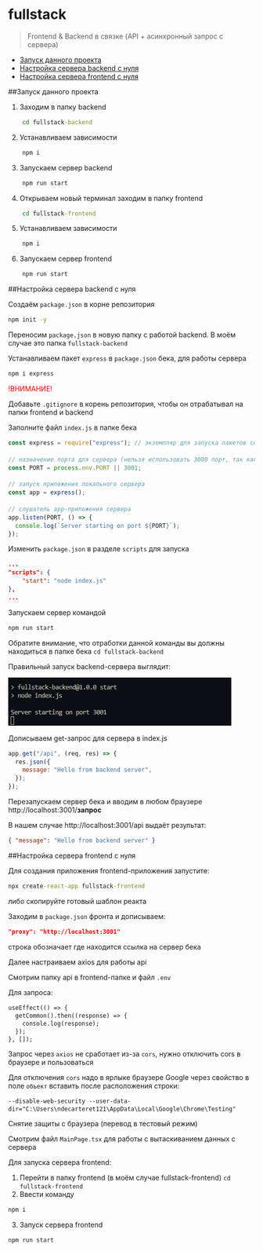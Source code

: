 # fullstack

>Frontend & Backend в связке (API + асинхронный запрос с сервера)

* [Запуск данного проекта](#Запуск-данного-проекта)
* [Настройка сервера backend c нуля](#Настройка-сервера-backend-c-нуля)
* [Настройка сервера frontend c нуля](#Настройка-сервера-frontend-c-нуля)

##Запуск данного проекта
1. Заходим в папку backend
```cmd
    cd fullstack-backend
```
2. Устанавливаем зависимости
```cmd
    npm i
```
3. Запускаем сервер backend
```cmd
    npm run start
```
4. Открываем новый терминал заходим в папку frontend
```cmd
    cd fullstack-frontend
```
5. Устанавливаем зависимости
```cmd
    npm i
```
6. Запускаем сервер frontend
```cmd
    npm run start
```

##Настройка сервера backend c нуля

Создаём `package.json` в корне репозитория

```cmd
npm init -y
```

Переносим `package.json` в новую папку с работой backend. В моём случае это папка `fullstack-backend`

Устанавливаем пакет `express` в `package.json` бека, для работы сервера

```cmd
npm i express
```

<span style='color: red'>!ВНИМАНИЕ!</span>

Добавьте `.gitignore` в корень репозитория, чтобы он отрабатывал на папки frontend и backend

Заполните файл `index.js` в папке бека

```js
const express = require("express"); // экземпляр для запуска пакетов сервера

// назначение порта для сервера (нельзя использовать 3000 порт, так как он используется для frontend)
const PORT = process.env.PORT || 3001;

// запуск приложения локального сервера
const app = express();

// слушатель app-приложения сервера
app.listen(PORT, () => {
  console.log(`Server starting on port ${PORT}`);
});
```

Изменить `package.json` в разделе `scripts` для запуска

```json
...
"scripts": {
    "start": "node index.js"
},
...
```

Запускаем сервер командой

```cmd
npm run start
```

Обратите внимание, что отработки данной команды вы должны находиться в папке бека `cd fullstack-backend`

Правильный запуск backend-сервера выглядит:

<img src='./img/completed-start-back-server.png' alt='success start server' />

Дописываем get-запрос для сервера в index.js

```js
app.get("/api", (req, res) => {
  res.json({
    message: "Hello from backend server",
  });
});
```

Перезапускаем сервер бека и вводим в любом браузере http://localhost:3001/**запрос**

В нашем случае http://localhost:3001/api выдаёт результат:

```json
{ "message": "Hello from backend server" }
```

##Настройка сервера frontend c нуля

Для создания приложения frontend-приложения запустите:

```cmd
npx create-react-app fullstack-frontend
```

либо скопируйте готовый шаблон реакта

Заходим в `package.json` фронта и дописываем:

```json
"proxy": "http://localhost:3001"
```

строка обозначает где находится ссылка на сервер бека

Далее настраиваем axios для работы api

Смотрим папку api в frontend-папке и файл `.env`

Для запроса:

```tsx
useEffect(() => {
  getCommon().then((response) => {
    console.log(response);
  });
}, []);
```

Запрос через `axios` не сработает из-за `cors`, нужно отключить cors в браузере и пользоваться

Для отключения `cors` надо в ярлыке браузере Google через свойство в поле `объект` вставить после расположения строки:

```
--disable-web-security --user-data-dir="C:\Users\ndecarteret121\AppData\Local\Google\Chrome\Testing"
```

Снятие защиты с браузера (перевод в тестовый режим)

Смотрим файл `MainPage.tsx` для работы с вытаскиванием данных с сервера

Для запуска сервера frontend:

1. Перейти в папку frontend (в моём случае fullstack-frontend) `cd fullstack-frontend`
2. Ввести команду
```cmd
npm i
```
3. Запуск сервера frontend
```cmd
npm run start
```